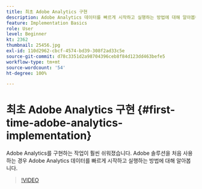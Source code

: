 ```yaml
---
title: 최초 Adobe Analytics 구현
description: Adobe Analytics 데이터를 빠르게 시작하고 실행하는 방법에 대해 알아봅니다.
feature: Implementation Basics
role: User
level: Beginner
kt: 2362
thumbnail: 25456.jpg
exl-id: 110d2962-cbcf-4574-bd39-308f2ad33c5e
source-git-commit: d78c3351d2a98704396ceb8f84d123dd463befe5
workflow-type: tm+mt
source-wordcount: '54'
ht-degree: 100%

---
```


# 최초 Adobe Analytics 구현 {#first-time-adobe-analytics-implementation}

Adobe Analytics를 구현하는 작업이 훨씬 쉬워졌습니다. Adobe 솔루션을 처음 사용하는 경우 Adobe Analytics 데이터를 빠르게 시작하고 실행하는 방법에 대해 알아봅니다.

>[!VIDEO](https://video.tv.adobe.com/v/25456/?quality=12)